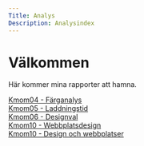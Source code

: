 ```yaml
---
Title: Analys
Description: Analysindex
---
```


Välkommen
==========================

Här kommer mina rapporter att hamna.



<a href="%base_url%?analysis/01_colors">Kmom04 - Färganalys</a><br>
<a href="%base_url%?analysis/02_load">Kmom05 - Laddningstid</a><br>
<a href="%base_url%?analysis/03_design_principles">Kmom06 - Designval</a><br>
<a href="%base_url%?analysis/10_webbplatsdesign">Kmom10 - Webbplatsdesign</a><br>
<a href="%base_url%?analysis/11_design-och-webbplatser">Kmom10 - Design och webbplatser</a><br>


